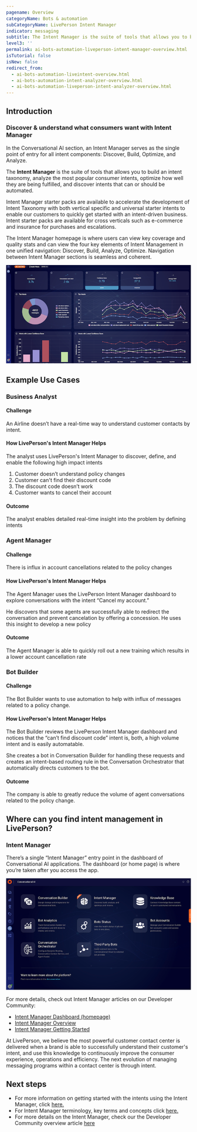 ```yaml
---
pagename: Overview
categoryName: Bots & automation
subCategoryName: LivePerson Intent Manager
indicator: messaging
subtitle: The Intent Manager is the suite of tools that allows you to build an intent taxonomy, analyze the most popular consumer intents, optimize how well they are being fulfilled, and discover intents that can or should be automated.
level3: ''
permalink: ai-bots-automation-liveperson-intent-manager-overview.html
isTutorial: false
isNew: false
redirect_from: 
  - ai-bots-automation-liveintent-overview.html
  - ai-bots-automation-intent-analyzer-overview.html
  - ai-bots-automation-liveperson-intent-analyzer-overview.html
---
```


## Introduction

### Discover & understand what consumers want with Intent Manager

In the Conversational AI section, an Intent Manager serves as the single point of entry for all intent components: Discover, Build, Optimize, and Analyze. 

The **Intent Manager** is the suite of tools that allows you to build an intent taxonomy, analyze the most popular consumer intents, optimize how well they are being fulfilled, and discover intents that can or should be automated.

Intent Manager starter packs are available to accelerate the development of Intent Taxonomy with both vertical specific and universal starter intents to enable our customers to quickly get started with an intent-driven business. Intent starter packs are available for cross verticals such as e-commerce and insurance for purchases and escalations. 

The Intent Manager homepage is where users can view key coverage and quality stats and can view the four key elements of Intent Management in one unified navigation: Discover, Build, Analyze, Optimize. Navigation between Intent Manager sections is seamless and coherent. 

![](img/Getting-started-intent-manager-5-crop.png)

## Example Use Cases

### Business Analyst

#### Challenge

An Airline doesn’t have a real-time way to understand customer contacts by intent.

#### How LivePerson's Intent Manager Helps

The analyst uses LivePerson's Intent Manager to discover, define, and enable the following high impact intents

1. Customer doesn’t understand policy changes
2. Customer can't find their discount code
3. The discount code doesn’t work
4. Customer wants to cancel their account

#### Outcome

The analyst enables detailed real-time insight into the problem by defining intents

### Agent Manager

#### Challenge
There is influx in account cancellations related to the policy changes

#### How LivePerson's Intent Manager Helps

The Agent Manager uses the LivePerson Intent Manager dashboard to explore conversations with the intent “Cancel my account.”

He discovers that some agents are successfully able to redirect the conversation and prevent cancelation by offering a concession. He uses this insight to develop a new policy

#### Outcome

The Agent Manager is able to quickly roll out a new training which results in a lower account cancellation rate

### Bot Builder

#### Challenge

The Bot Builder wants to use automation to help with influx of messages related to a policy change.

#### How LivePerson's Intent Manager Helps

The Bot Builder reviews the LivePerson Intent Manager dashboard and notices that the “can’t find discount code” intent is, both, a high volume intent and is easily automatable.

She creates a bot in Conversation Builder for handling these requests and creates an intent-based routing rule in the Conversation Orchestrator that automatically directs customers to the bot.

#### Outcome

The company is able to greatly reduce the volume of agent conversations related to the policy change.

## Where can you find intent management in LivePerson?

### Intent Manager
There’s a single “Intent Manager” entry point in the dashboard of Conversational AI applications. The dashboard (or home page) is where you’re taken after you access the app. 

![](img/IA-new-location.png)

For more details, check out Intent Manager articles on our Developer Community:
* [Intent Manager Dashboard (homepage)](https://developers.liveperson.com/intent-manager-dashboard.html)
* [Intent Manager Overview](https://developers.liveperson.com/intent-manager-overview.html)
* [Intent Manager Getting Started](https://developers.liveperson.com/intent-manager-getting-started.html)

At LivePerson, we believe the most powerful customer contact center is delivered when a brand is able to successfully understand their customer's intent, and use this knowledge to continuously improve the consumer experience, operations and efficiency. The next evolution of managing messaging programs within a contact center is through intent.

## Next steps
* For more information on getting started with the intents using the Intent Manager, click [here.](https://knowledge.liveperson.com/getting-started-getting-started-with-intents.html)
* For Intent Manager terminology, key terms and concepts click [here.](https://developers.liveperson.com/intent-manager-key-terms-concepts.html)
* For more details on the Intent Manager, check our the Developer Community overview article [here](https://developers.liveperson.com/intent-manager-overview.html)
